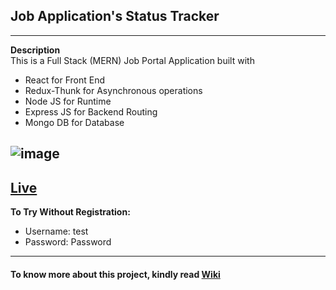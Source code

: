 ## Job Application's Status Tracker
----
**Description** <br>
This is a Full Stack (MERN) Job Portal Application built with 
- React for Front End
- Redux-Thunk for Asynchronous operations
- Node JS for Runtime
- Express JS for Backend Routing
- Mongo DB for Database
 
 ![image](https://user-images.githubusercontent.com/70936174/195436362-80b8a1ae-48ab-4547-b622-863262e3ee74.png)
-----------

 [Live](https://j0bs.herokuapp.com/login)
 ----
 **To Try Without Registration:**
 - Username: test
 - Password: Password
-----------
#### To know more about this project, kindly read [Wiki](https://github.com/im-kaushal/JobTracker/wiki)
